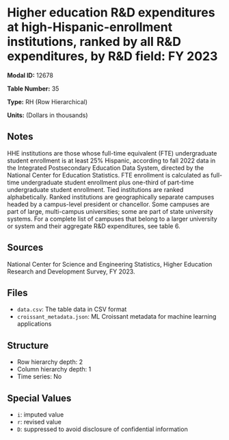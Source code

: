 # Higher education R&D expenditures at high-Hispanic-enrollment institutions, ranked by all R&D expenditures, by R&D field: FY 2023

**Modal ID:** 12678

**Table Number:** 35

**Type:** RH (Row Hierarchical)

**Units:** (Dollars in thousands)

## Notes

HHE institutions are those whose full-time equivalent (FTE) undergraduate student enrollment is at least 25% Hispanic, according to fall 2022 data in the Integrated Postsecondary Education Data System, directed by the National Center for Education Statistics. FTE enrollment is calculated as full-time undergraduate student enrollment plus one-third of part-time undergraduate student enrollment. Tied institutions are ranked alphabetically. Ranked institutions are geographically separate campuses headed by a campus-level president or chancellor. Some campuses are part of large, multi-campus universities; some are part of state university systems. For a complete list of campuses that belong to a larger university or system and their aggregate R&D expenditures, see table 6.

## Sources

National Center for Science and Engineering Statistics, Higher Education Research and Development Survey, FY 2023.

## Files

- `data.csv`: The table data in CSV format
- `croissant_metadata.json`: ML Croissant metadata for machine learning applications

## Structure

- Row hierarchy depth: 2
- Column hierarchy depth: 1
- Time series: No

## Special Values

- `i`: imputed value
- `r`: revised value
- `D`: suppressed to avoid disclosure of confidential information
